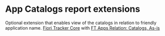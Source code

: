 # App Catalogs report extensions

Optional extension that enables view of the catalogs in relation to friendly application name.
[Fiori Tracker Core](../../core/SPS02/main.md) with [FT Apps Relation: Catalogs, As-is](../../apps-rel-catalogs-asis/FPS01/main.md)

